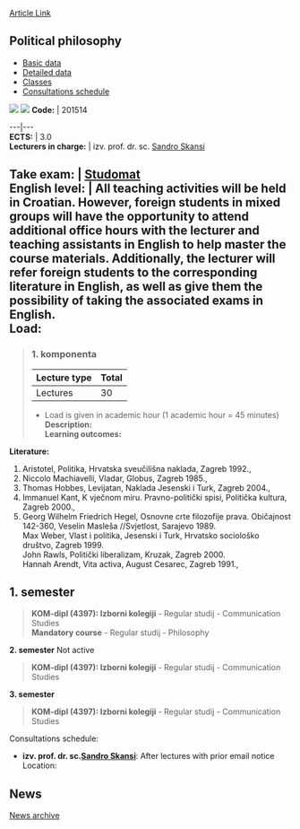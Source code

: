 [Article Link](https://www.fhs.hr/en/course/polphi)

## Political philosophy
  * [Basic data](https://www.fhs.hr/en/course/polphi#v1id-523819_20052_1_0 "Basic data")
  * [Detailed data](https://www.fhs.hr/en/course/polphi#v1id-523819_20052_1_1 "Detailed data")
  * [Classes](https://www.fhs.hr/en/course/polphi#v1id-523819_20052_1_2 "Classes")
  * [Consultations schedule](https://www.fhs.hr/en/course/polphi#v1id-523819_20052_1_3 "Consultations schedule")


[![](https://www.fhs.hr/img/flags/gif/hr.gif)](https://www.fhs.hr/predmet/filpol) [![](https://www.fhs.hr/img/flags/gif/gb.gif)](https://www.fhs.hr/en/course/polphi)
**Code:** |  201514  
  
---|---  
**ECTS:** |  3.0   
**Lecturers in charge:** |  izv. prof. dr. sc. [Sandro Skansi](https://www.fhs.hr/staff/sandro.skansi)   
  
**Take exam:** |  [Studomat](http://www.isvu.hr/studomat)  
**English level:** |  All teaching activities will be held in Croatian. However, foreign students in mixed groups will have the opportunity to attend additional office hours with the lecturer and teaching assistants in English to help master the course materials. Additionally, the lecturer will refer foreign students to the corresponding literature in English, as well as give them the possibility of taking the associated exams in English.   
**Load:**  
---  
> ### 1. komponenta
> | Lecture type | Total  
> ---|---  
> Lectures | 30  
> * Load is given in academic hour (1 academic hour = 45 minutes)   
**Description:**  
> **Learning outcomes:**  

  
**Literature:**  
  1. Aristotel, Politika, Hrvatska sveučilišna naklada, Zagreb 1992., 
  2. Niccolo Machiavelli, Vladar, Globus, Zagreb 1985., 
  3. Thomas Hobbes, Levijatan, Naklada Jesenski i Turk, Zagreb 2004., 
  4. Immanuel Kant, K vječnom miru. Pravno-politički spisi, Politička kultura, Zagreb 2000., 
  5. Georg Wilhelm Friedrich Hegel, Osnovne crte filozofije prava. Običajnost 142-360, Veselin Masleša //Svjetlost, Sarajevo 1989.  
Max Weber, Vlast i politika, Jesenski i Turk, Hrvatsko sociološko društvo, Zagreb 1999.  
John Rawls, Politički liberalizam, Kruzak, Zagreb 2000.  
Hannah Arendt, Vita activa, August Cesarec, Zagreb 1991., 

  
**1. semester**  
---  
> **KOM-dipl (4397): Izborni kolegiji** - Regular studij - Communication Studies  
>  **Mandatory course** - Regular studij - Philosophy  
>   
  
**2. semester** Not active  
> **KOM-dipl (4397): Izborni kolegiji** - Regular studij - Communication Studies  
>   
  
**3. semester**  
> **KOM-dipl (4397): Izborni kolegiji** - Regular studij - Communication Studies  
>   
Consultations schedule: 
  * **izv. prof. dr. sc.[Sandro Skansi](https://www.fhs.hr/staff/sandro.skansi)**: 
After lectures with prior email notice
Location: 


## News
[News archive](https://www.fhs.hr/en/course/polphi?@=218hl#news_117180 "News archive")
